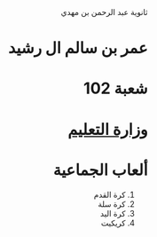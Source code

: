 <!DOCTYPE html>
<html dir="rtl" lang="ar">
<head>
 <titl>ثانوية عبد الرحمن بن مهدي</titl>
  <meta charset="UTF-8"/>
</head>
<bdoy>
  <h1>عمر بن سالم ال رشيد </h1>
  <h1>شعبة 102 </h1>
 <h1><a href="https://www.moe.gov.sa/">وزارة التعليم </a><h1>
  <h1>ألعاب الجماعية</h1>
  <ol>
    <li>كرة القدم</li>
    <li>كرة سلة</li>
    <li>كرة اليد</li>
    <li>كريكيت</li>
  </ol>
</bdoy>
</html>

